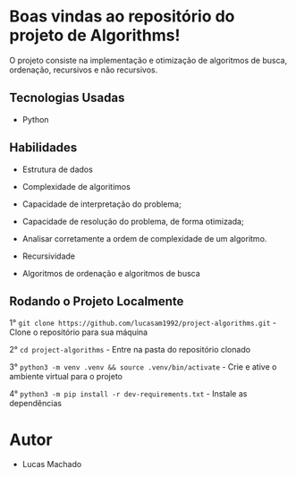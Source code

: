 # Boas vindas ao repositório do projeto de Algorithms!

O projeto consiste na implementação e otimização de algoritmos de busca, ordenação, recursivos e não recursivos.

## Tecnologias Usadas

- Python 

## Habilidades

  - Estrutura de dados

  - Complexidade de algoritimos

  - Capacidade de interpretação do problema;

  - Capacidade de resolução do problema, de forma otimizada;
  
  - Analisar corretamente a ordem de complexidade de um algoritmo.

  - Recursividade

  - Algoritmos de ordenação e algoritmos de busca

## Rodando o Projeto Localmente

1° `git clone https://github.com/lucasam1992/project-algorithms.git` - Clone o repositório para sua máquina<br />

2° `cd project-algorithms` - Entre na pasta do repositório clonado<br />

3° `python3 -m venv .venv && source .venv/bin/activate` - Crie e ative o ambiente virtual para o projeto<br />

4° `python3 -m pip install -r dev-requirements.txt` - Instale as dependências<br />

# Autor

- Lucas Machado